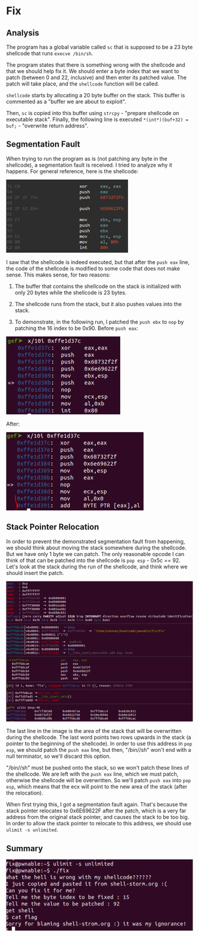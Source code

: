 # Fix
## Analysis
The program has a global variable called `sc` that is supposed to be a 23 byte shellcode that runs `execve /bin/sh`.

The program states that there is something wrong with the shellcode and that we should help fix it.
We should enter a byte index that we want to patch (between 0 and 22, inclusive) and then enter its patched value.
The patch will take place, and the `shellcode` function will be called.

`shellcode` starts by allocating a 20 byte buffer on the stack.
This buffer is commented as a "buffer we are about to exploit".

Then, `sc` is copied into this buffer using `strcpy` - "prepare shellcode on executable stack".
Finally, the following line is executed `*(int*)(buf+32) = buf;` - "overwrite return address".

## Segmentation Fault
When trying to run the program as is (not patching any byte in the shellcode), a segmentation fault is received.
I tried to analyze why it happens.
For general reference, here is the shellcode:

![img_1.png](img_1.png)

I saw that the shellcode is indeed executed, but that after the `push eax` line, the code of the shellcode is modified to some code that does not make sense.
This makes sense, for two reasons:
1. The buffer that contains the shellcode on the stack is initialized with only 20 bytes while the shellcode is 23 bytes.
2. The shellcode runs from the stack, but it also pushes values into the stack.

3. To demonstrate, in the following run, I patched the `push ebx` to `nop` by patching the 16 index to be 0x90.
Before `push eax`:

![img_2.png](img_2.png)

After:

![img_3.png](img_3.png)

## Stack Pointer Relocation
In order to prevent the demonstrated segmentation fault from happening, we should think about moving the stack somewhere during the shellcode.
But we have only 1 byte we can patch.
The only reasonable opcode I can think of that can be patched into the shellcode is `pop esp` - 0x5c == 92.
Let's look at the stack during the run of the shellcode, and think where we should insert the patch.

![img_4.png](img_4.png)

The last line in the image is the area of the stack that will be overwritten during the shellcode.
The last word points two rows upwards in the stack (a pointer to the beginning of the shellcode).
In order to use this address in `pop esp`, we should patch the `push eax` line, but then, "/bin//sh" won't end with a null terminator, so we'll discard this option.

"/bin//sh" must be pushed onto the stack, so we won't patch these lines of the shellcode.
We are left with the `push eax` line, which we must patch, otherwise the shellcode will be overwritten.
So we'll patch `push eax` into `pop esp`, which means that the ecx will point to the new area of the stack (after the relocation).

When first trying this, I got a segmentation fault again.
That's because the stack pointer relocates to 0x6E69622F after the patch, which is a very far address from the original stack pointer, 
and causes the stack to be too big.
In order to allow the stack pointer to relocate to this address, we should use `ulimit -s unlimited`.

## Summary

![img_6.png](img_6.png)
